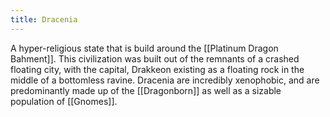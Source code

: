 ```yaml
---
title: Dracenia
---
```

A hyper-religious state that is build around the [[Platinum Dragon Bahment]]. This civilization was built out of the remnants of a crashed floating city, with the capital, Drakkeon existing as a floating rock in the middle of a bottomless ravine. Dracenia are incredibly xenophobic, and are predominantly made up of the [[Dragonborn]] as well as a sizable population of [[Gnomes]]. 